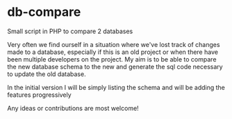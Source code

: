 # db-compare
Small script in PHP to compare 2 databases

Very often we find ourself in a situation where we've lost track of changes made to a database, especially if this is an old project or when there have been multiple developers on the project. My aim is to be able to compare the new database schema to the new and generate the sql code necessary to update the old database.

In the initial version I will be simply listing the schema and will be adding the features progressively

Any ideas or contributions are most welcome!
